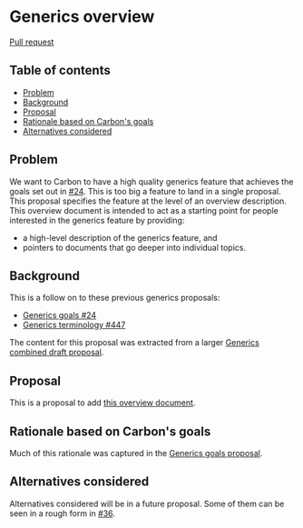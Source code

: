 # Generics overview

<!--
Part of the Carbon Language project, under the Apache License v2.0 with LLVM
Exceptions. See /LICENSE for license information.
SPDX-License-Identifier: Apache-2.0 WITH LLVM-exception
-->

[Pull request](https://github.com/carbon-language/carbon-lang/pull/524)

<!-- toc -->

## Table of contents

-   [Problem](#problem)
-   [Background](#background)
-   [Proposal](#proposal)
-   [Rationale based on Carbon's goals](#rationale-based-on-carbons-goals)
-   [Alternatives considered](#alternatives-considered)

<!-- tocstop -->

## Problem

We want to Carbon to have a high quality generics feature that achieves the
goals set out in [#24](https://github.com/carbon-language/carbon-lang/pull/24).
This is too big a feature to land in a single proposal. This proposal specifies
the feature at the level of an overview description. This overview document is
intended to act as a starting point for people interested in the generics
feature by providing:

-   a high-level description of the generics feature, and
-   pointers to documents that go deeper into individual topics.

## Background

This is a follow on to these previous generics proposals:

-   [Generics goals #24](https://github.com/carbon-language/carbon-lang/pull/24)
-   [Generics terminology #447](https://github.com/carbon-language/carbon-lang/pull/447)

The content for this proposal was extracted from a larger
[Generics combined draft proposal](https://github.com/carbon-language/carbon-lang/pull/36).

## Proposal

This is a proposal to add
[this overview document](/docs/design/generics/overview.md).

## Rationale based on Carbon's goals

Much of this rationale was captured in the
[Generics goals proposal](https://github.com/carbon-language/carbon-lang/pull/24).

## Alternatives considered

Alternatives considered will be in a future proposal. Some of them can be seen
in a rough form in
[#36](https://github.com/carbon-language/carbon-lang/pull/36).
